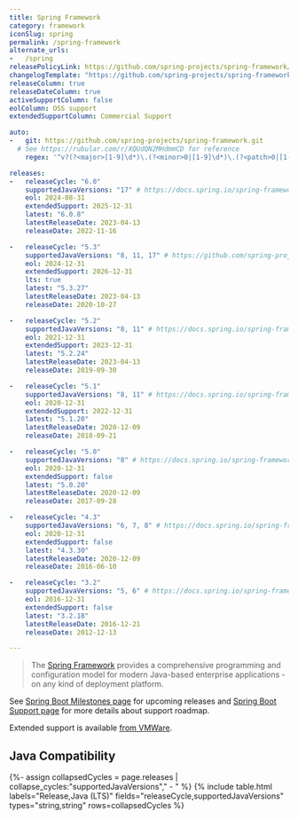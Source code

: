 ```yaml
---
title: Spring Framework
category: framework
iconSlug: spring
permalink: /spring-framework
alternate_urls:
-   /spring
releasePolicyLink: https://github.com/spring-projects/spring-framework/wiki/Spring-Framework-Versions
changelogTemplate: "https://github.com/spring-projects/spring-framework/releases/tag/v__LATEST__"
releaseColumn: true
releaseDateColumn: true
activeSupportColumn: false
eolColumn: OSS support
extendedSupportColumn: Commercial Support

auto:
-   git: https://github.com/spring-projects/spring-framework.git
  # See https://rubular.com/r/XQUdQN2MHdmmCD for reference
    regex: '^v?(?<major>[1-9]\d*)\.(?<minor>0|[1-9]\d*)\.(?<patch>0|[1-9]\d*)(\.RELEASE)?$'

releases:
-   releaseCycle: "6.0"
    supportedJavaVersions: "17" # https://docs.spring.io/spring-framework/docs/current/reference/html/overview.html#overview
    eol: 2024-08-31
    extendedSupport: 2025-12-31
    latest: "6.0.8"
    latestReleaseDate: 2023-04-13
    releaseDate: 2022-11-16

-   releaseCycle: "5.3"
    supportedJavaVersions: "8, 11, 17" # https://github.com/spring-projects/spring-framework/wiki/Spring-Framework-Versions
    eol: 2024-12-31
    extendedSupport: 2026-12-31
    lts: true
    latest: "5.3.27"
    latestReleaseDate: 2023-04-13
    releaseDate: 2020-10-27

-   releaseCycle: "5.2"
    supportedJavaVersions: "8, 11" # https://docs.spring.io/spring-framework/docs/5.2.22.RELEASE/spring-framework-reference/overview.html#overview
    eol: 2021-12-31
    extendedSupport: 2023-12-31
    latest: "5.2.24"
    latestReleaseDate: 2023-04-13
    releaseDate: 2019-09-30

-   releaseCycle: "5.1"
    supportedJavaVersions: "8, 11" # https://docs.spring.io/spring-framework/docs/5.1.20.RELEASE/spring-framework-reference/overview.html#overview
    eol: 2020-12-31
    extendedSupport: 2022-12-31
    latest: "5.1.20"
    latestReleaseDate: 2020-12-09
    releaseDate: 2018-09-21

-   releaseCycle: "5.0"
    supportedJavaVersions: "8" # https://docs.spring.io/spring-framework/docs/5.0.20.RELEASE/spring-framework-reference/overview.html#overview
    eol: 2020-12-31
    extendedSupport: false
    latest: "5.0.20"
    latestReleaseDate: 2020-12-09
    releaseDate: 2017-09-28

-   releaseCycle: "4.3"
    supportedJavaVersions: "6, 7, 8" # https://docs.spring.io/spring-framework/docs/4.3.30.RELEASE/spring-framework-reference/html/new-in-4.0.html#_java_8_as_well_as_6_and_7
    eol: 2020-12-31
    extendedSupport: false
    latest: "4.3.30"
    latestReleaseDate: 2020-12-09
    releaseDate: 2016-06-10

-   releaseCycle: "3.2"
    supportedJavaVersions: "5, 6" # https://docs.spring.io/spring-framework/docs/3.2.18.RELEASE/spring-framework-reference/html/new-in-3.0.html#new-in-3.0
    eol: 2016-12-31
    extendedSupport: false
    latest: "3.2.18"
    latestReleaseDate: 2016-12-21
    releaseDate: 2012-12-13

---
```


> The [Spring Framework](https://spring.io/projects/spring-framework) provides a comprehensive
> programming and configuration model for modern Java-based enterprise applications - on any kind of
> deployment platform.

See [Spring Boot Milestones page](https://github.com/spring-projects/spring-framework/milestones)
for upcoming releases and [Spring Boot Support page](https://spring.io/projects/spring-framework#support)
for more details about support roadmap.

Extended support is available
[from VMWare](https://tanzu.vmware.com/content/blog/vmware-spring-runtime-extended-support).

## Java Compatibility

{%- assign collapsedCycles = page.releases | collapse_cycles:"supportedJavaVersions"," - " %}
{% include table.html
  labels="Release,Java (LTS)"
  fields="releaseCycle,supportedJavaVersions"
  types="string,string"
  rows=collapsedCycles %}
